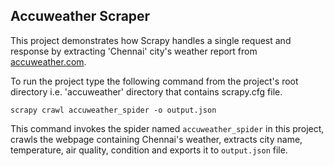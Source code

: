 ## Accuweather Scraper

This project demonstrates how Scrapy handles a single request and response by extracting 'Chennai' city's weather report from [accuweather.com](https://www.accuweather.com/en/in/chennai/206671/weather-forecast/206671).

To run the project type the following command from the project's root directory i.e. 'accuweather' directory that contains scrapy.cfg file.

`scrapy crawl accuweather_spider -o output.json`

This command invokes the spider named `accuweather_spider` in this project, crawls the webpage containing Chennai's weather, extracts city name, temperature, air quality, condition and exports it to `output.json` file.